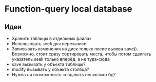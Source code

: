 # Function-query local database


## Идеи
- Хранить таблицы в отдельных файлах
- Использовать seek для перезаписи
- Записывать изменения на диск только после вызова save(). Возможно, стоит сразу сортировать места, чтобы потом сдвигать указатель seek только вперёд, а не туда-сюда
- save вызывать у объекта тиблицы?
- modify вызывать у объекта столбца?
- Нужна ли возможность создавать несколько бд?
